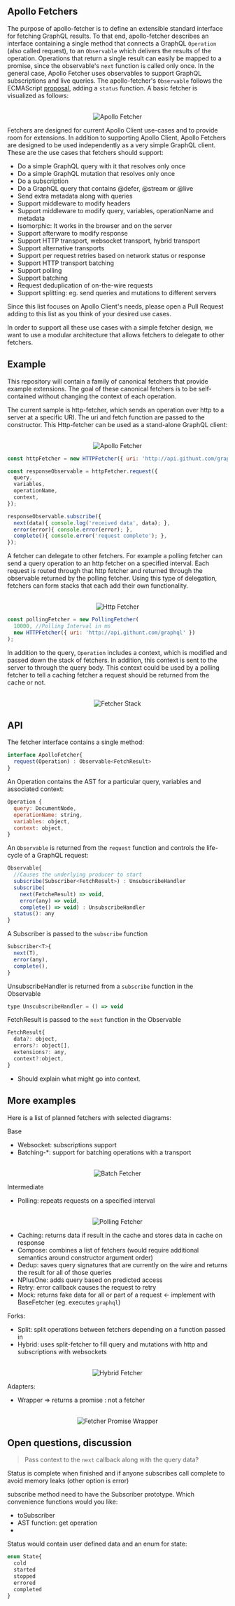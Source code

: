 ## Apollo Fetchers

The purpose of apollo-fetcher is to define an extensible standard interface for fetching GraphQL results. To that end, apollo-fetcher describes an interface containing a single method that connects a GraphQL `Operation` (also called request), to an `Observable` which delivers the results of the operation. Operations that return a single result can easily be mapped to a promise, since the observable's `next` function is called only once. In the general case, Apollo Fetcher uses observables to support GraphQL subscriptions and live queries. The apollo-fetcher's `Observable` follows the ECMAScript [proposal](https://github.com/tc39/proposal-observable), adding a `status` function. A basic fetcher is visualized as follows:

<p align="center">
  <br>
  <img src="images/apollo-fetcher.png" alt="Apollo Fetcher"/>
</p>

Fetchers are designed for current Apollo Client use-cases and to provide room for extensions. In addition to supporting Apollo Client, Apollo Fetchers are designed to be used independently as a very simple GraphQL client. These are the use cases that fetchers should support:

* Do a simple GraphQL query with it that resolves only once
* Do a simple GraphQL mutation that resolves only once
* Do a subscription
* Do a GraphQL query that contains @defer, @stream or @live
* Send extra metadata along with queries
* Support middleware to modify headers
* Support middleware to modify query, variables, operationName and metadata
* Isomorphic: It works in the browser and on the server
* Support afterware to modify response
* Support HTTP  transport, websocket transport, hybrid transport
* Support alternative transports
* Support per request retries based on network status or response
* Support HTTP transport batching
* Support polling
* Support batching
* Request deduplication of on-the-wire requests
* Support splitting: eg. send queries and mutations to different servers

Since this list focuses on Apollo Client's needs, please open a Pull Request adding to this list as you think of your desired use cases.

In order to support all these use cases with a simple fetcher design, we want to use a modular architecture that allows fetchers to delegate to other fetchers.

## Example

This repository will contain a family of canonical fetchers that provide example extensions. The goal of these canonical fetchers is to be self-contained without changing the context of each operation.

The current sample is http-fetcher, which sends an operation over http to a server at a specific URI. The uri and fetch function are passed to the constructor. This Http-fetcher can be used as a stand-alone GraphQL client:

<p align="center">
  <br>
  <img src="images/http-fetcher.png" alt="Apollo Fetcher"/>
</p>

```js
const httpFetcher = new HTTPFetcher({ uri: 'http://api.githunt.com/graphql' });

const responseObservable = httpFetcher.request({
  query,
  variables,
  operationName,
  context,
});

responseObservable.subscribe({
  next(data){ console.log('received data', data); },
  error(error){ console.error(error); },
  complete(){ console.error('request complete'); },
});
```

A fetcher can delegate to other fetchers. For example a polling fetcher can send a query operation to an http fetcher on a specified interval. Each request is routed through that http fetcher and returned through the observable returned by the polling fetcher. Using this type of delegation, fetchers can form stacks that each add their own functionality.

<p align="center">
  <br>
  <img src="images/polling-stack.png" alt="Http Fetcher"/>
</p>


```js
const pollingFetcher = new PollingFetcher(
  10000, //Polling Interval in ms
  new HTTPFetcher({ uri: 'http://api.githunt.com/graphql' })
);
```

In addition to the query, `Operation` includes a context, which is modified and passed down the stack of fetchers. In addition, this context is sent to the server to through the query body. This context could be used by a polling fetcher to tell a caching fetcher a request should be returned from the cache or not.

<p align="center">
  <br>
  <img src="images/context.png" alt="Fetcher Stack"/>
</p>

## API

The fetcher interface contains a single method:

```js
interface ApolloFetcher{
  request(Operation) : Observable<FetchResult>
}
```

An Operation contains the AST for a particular query, variables and associated context:

```js
Operation {
  query: DocumentNode,
  operationName: string,
  variables: object,
  context: object,
}
```

An `Observable` is returned from the `request` function and controls the life-cycle of a GraphQL request:

```js
Observable{
  //Causes the underlying producer to start
  subscribe(Subscriber<FetchResult>) : UnsubscribeHandler
  subscribe(
    next(FetcheResult) => void,
    error(any) => void,
    complete() => void) : UnsubscribeHandler
  status(): any
}
```

A Subscriber is passed to the `subscribe` function

```js
Subscriber<T>{
  next(T),
  error(any),
  complete(),
}
```

UnsubscribeHandler is returned from a `subscribe` function in the Observable

```js
type UnscubscribeHandler = () => void
```

FetchResult is passed to the `next` function in the Observable

```js
FetchResult{
  data?: object,
  errors?: object[],
  extensions?: any,
  context?:object,
}
```

* Should explain what might go into context.

## More examples

Here is a list of planned fetchers with selected diagrams:

Base

* Websocket: subscriptions support
* Batching-\*: support for batching operations with a transport

<p align="center">
  <br>
  <img src="images/batch-fetcher.png" alt="Batch Fetcher"/>
</p>

Intermediate

* Polling: repeats requests on a specified interval

<p align="center">
  <br>
  <img src="images/polling-fetcher.png" alt="Polling Fetcher"/>
</p>

* Caching: returns data if result in the cache and stores data in cache on response
* Compose: combines a list of fetchers (would require additional semantics around constructor argument order)
* Dedup: saves query signatures that are currently on the wire and returns the result for all of those queries
* NPlusOne: adds query based on predicted access
* Retry: error callback causes the request to retry
* Mock: returns fake data for all or part of a request ← implement with BaseFetcher (eg. executes `graphql`)

Forks:

* Split: split operations between fetchers depending on a function passed in
* Hybrid: uses split-fetcher to fill query and mutations with http and subscriptions with websockets

<p align="center">
  <br>
  <img src="images/hybrid-fetcher.png" alt="Hybrid Fetcher"/>
</p>

Adapters:

* Wrapper => returns a promise : not a fetcher

<p align="center">
  <br>
  <img src="images/fetcher-as-promise.png" alt="Fetcher Promise Wrapper"/>
</p>

## Open questions, discussion

> Pass context to the `next` callback along with the query data?


Status is complete when finished and if anyone subscribes call complete to avoid memory leaks (other option is error)

subscribe method need to have the Subscriber prototype.
Which convenience functions would you like:

* toSubscriber
* AST function: get operation
*

Status would contain user defined data and an enum for state:

```js
enum State{
  cold
  started
  stopped
  errored
  completed
}
```




